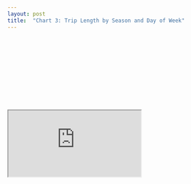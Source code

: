 ```yaml
---
layout: post
title:  "Chart 3: Trip Length by Season and Day of Week"
---
```

<svg class="chart-3"></svg>
<script src="/assets/javascripts/chart-3.js" type="module"></script> 

 <iframe src="http://9f731741.ngrok.io/bar1.html"></iframe> 